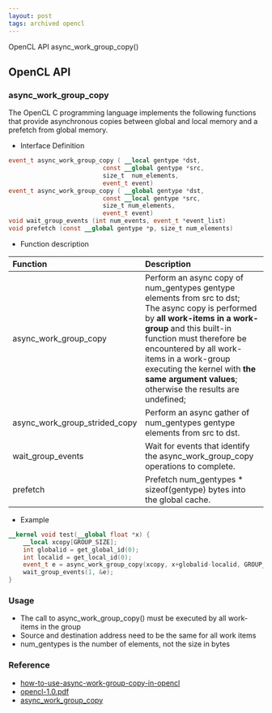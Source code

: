 ```yaml
---
layout: post
tags: archived opencl
---
```


OpenCL API async_work_group_copy()

## OpenCL API

### async_work_group_copy

The OpenCL C programming language implements the following functions that provide asynchronous copies between global and local memory and a prefetch from global memory.

- Interface Definition

```OpenCL
event_t async_work_group_copy ( __local gentype *dst,
                          const __global gentype *src,
                          size_t  num_elements,
                          event_t event)
event_t async_work_group_copy ( __global gentype *dst,
                          const __local gentype *src,
                          size_t num_elements,
                          event_t event)
void wait_group_events (int num_events, event_t *event_list)
void prefetch (const __global gentype *p, size_t num_elements)
```

- Function description

|Function |Description|
|:--------|:----------|
| async_work_group_copy | Perform an async copy of num_gentypes gentype elements from src to dst; </br> The async copy is performed by **all work-items in a work-group** and this built-in function must therefore be encountered by all work-items in a work-group executing the kernel with **the same argument values**; </br> otherwise the results are undefined; |
|async_work_group_strided_copy|Perform an async gather of num_gentypes gentype elements from src to dst.|
|wait_group_events|Wait for events that identify the async_work_group_copy operations to complete.|
|prefetch|Prefetch num_gentypes * sizeof(gentype) bytes into the global cache.|

- Example

```OpenCL
__kernel void test(__global float *x) {
    __local xcopy[GROUP_SIZE];
    int globalid = get_global_id(0);
    int localid = get_local_id(0);
    event_t e = async_work_group_copy(xcopy, x+globalid-localid, GROUP_SIZE, 0);
    wait_group_events(1, &e);   
}
```

### Usage

- The call to async_work_group_copy() must be executed by all work-items in the group
- Source and destination address need to be the same for all work items
- num_gentypes is the number of elements, not the size in bytes

### Reference

- [how-to-use-async-work-group-copy-in-opencl](https://stackoverflow.com/questions/15545841/how-to-use-async-work-group-copy-in-opencl)
- [opencl-1.0.pdf](https://registry.khronos.org/OpenCL/specs/opencl-1.0.pdf#page=201)
- [async_work_group_copy](https://man.opencl.org/async_work_group_copy.html)

